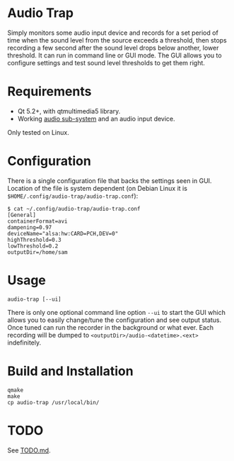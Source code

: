 # Audio Trap
Simply monitors some audio input device and records for a set period of time when the sound level from the source exceeds a threshold, then stops recording a few second after the sound level drops below another, lower threshold. It can run in command line or GUI mode. The GUI allows you to configure settings and test sound level thresholds to get them right.

# Requirements

  + Qt 5.2+, with qtmultimedia5 library.
  + Working [audio sub-system](https://wiki.qt.io/Qt_5.4_Multimedia_Backends) and an audio input device.

Only tested on Linux.

# Configuration
There is a single configuration file that backs the settings seen in GUI. Location of the file is system dependent (on Debian Linux it is `$HOME/.config/audio-trap/audio-trap.conf`):

    $ cat ~/.config/audio-trap/audio-trap.conf
    [General]
    containerFormat=avi
    dampening=0.97
    deviceName="alsa:hw:CARD=PCH,DEV=0"
    highThreshold=0.3
    lowThreshold=0.2
    outputDir=/home/sam

# Usage

    audio-trap [--ui]

There is only one optional command line option `--ui` to start the GUI which allows you to easily change/tune the configuration and see output status. Once tuned can run the recorder in the background or what ever. Each recording will be dumped to `<outputDir>/audio-<datetime>.<ext>` indefinitely.

# Build and Installation

    qmake
    make
    cp audio-trap /usr/local/bin/

# TODO
See [TODO.md](docs/TODO.md).
